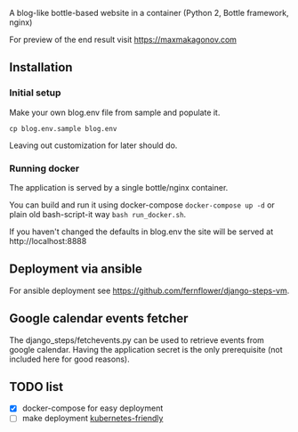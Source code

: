A blog-like bottle-based website in a container (Python 2, Bottle framework, nginx)

For preview of the end result visit <https://maxmakagonov.com>

## Installation

### Initial setup
Make your own blog.env file from sample and populate it.

```
cp blog.env.sample blog.env
```
Leaving out customization for later should do.

### Running docker
The application is served by a single bottle/nginx container.

You can build and run it using docker-compose `docker-compose up -d` or
plain old bash-script-it way `bash run_docker.sh`.

If you haven't changed the defaults in blog.env the site will be served
at http://localhost:8888

## Deployment via ansible

For ansible deployment see <https://github.com/fernflower/django-steps-vm>.

## Google calendar events fetcher

The django_steps/fetchevents.py can be used to retrieve events from google calendar. Having the application secret is
the only prerequisite (not included here for good reasons).

## TODO list
- [x] docker-compose for easy deployment
- [ ] make deployment [kubernetes-friendly](https://twitter.com/dexhorthy/status/856639005462417409)
